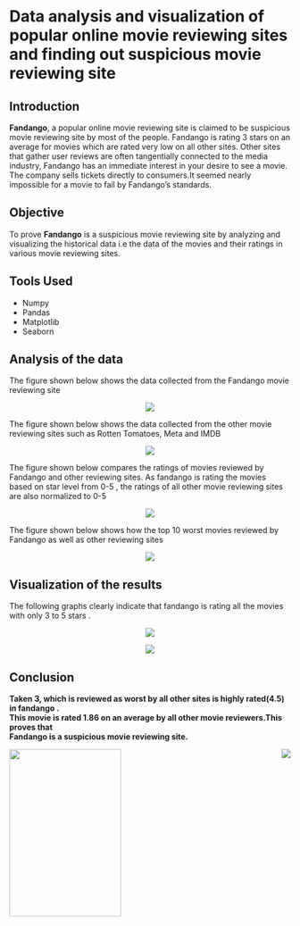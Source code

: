 <h1>Data analysis and visualization of popular online movie reviewing sites and finding out suspicious movie reviewing site</h1>
<h2>Introduction</h2>
<strong>Fandango</strong>, a popular online movie reviewing site is claimed to be suspicious movie reviewing site by most of the people.
Fandango is rating 3 stars on an average for  movies  which are rated very low on all other sites. Other sites that gather user reviews are often tangentially connected to the media industry, Fandango has an immediate interest in your desire to see a movie. The company sells tickets directly to consumers.It seemed nearly impossible for a movie to fail by Fandango’s standards.
<h2>Objective</h2>
To prove <strong>Fandango</strong> is a suspicious movie reviewing site by analyzing and visualizing the historical data i.e the data of the movies and their ratings in various movie reviewing sites.
<h2>Tools Used</h2>
<ul>
<li>Numpy</li>
<li>Pandas</li>
<li>Matplotlib</li>
<li>Seaborn</li>
</ul>
<h2>Analysis of the data</h2>
<p>The figure shown below shows the data collected from the Fandango movie reviewing site</p>
<p align="center"><img src="https://user-images.githubusercontent.com/109975786/211799054-65044b7e-efb8-49e8-9341-8bd743e29e44.JPG"></p>

<p>The figure shown below shows the data collected from the other movie reviewing sites such as Rotten Tomatoes, Meta and IMDB</p>
<p align="center"><img src="https://user-images.githubusercontent.com/109975786/211799075-64e4fa94-1117-477c-9036-ffcc2ea3fcf0.JPG"></p>
<p>The figure shown below  compares the ratings of movies reviewed by Fandango and other reviewing sites. As fandango is rating the movies based on star level from 0-5 , the ratings of all other movie reviewing sites are also normalized to 0-5</p>

<p align="center"><img src="https://user-images.githubusercontent.com/109975786/211799085-ccba824d-105c-45ad-8255-66aefaa25b7f.JPG"></p>
<p>The figure shown below  shows how the top 10 worst movies reviewed by Fandango as well as other reviewing sites</p>
<p align="center"><img src="https://user-images.githubusercontent.com/109975786/211799103-5de0897d-b745-445d-abb0-af1a5b1e1f03.JPG"></p>
<h2>Visualization of the results</h2>
<p>The following graphs clearly indicate that fandango is rating all the movies with only 3 to 5 stars . 
<p align="center"><img src="https://user-images.githubusercontent.com/109975786/211799162-d85a2a31-465d-4876-a390-a0274f12aac4.JPG"></p>
<p align="center"><img src="https://user-images.githubusercontent.com/109975786/211799243-79f79988-bd49-4be0-89b2-86b43dfe0cda.JPG"></p>
<h2>Conclusion</h2><p><strong>Taken 3, which is reviewed as worst by all other sites is highly rated(4.5) in fandango .<br> This movie is rated 1.86 on an average by all other movie reviewers.This proves that <br>Fandango is a suspicious movie reviewing site.</strong></p>
 <p>
<img src="https://user-images.githubusercontent.com/109975786/211799891-1ff26f9b-0e51-4b85-a901-c389c784ffeb.JPG" align="center" height=300px width=200px>
<img src="https://user-images.githubusercontent.com/109975786/211801190-93051f3a-686f-44de-a8e5-48511c74c71c.JPG" align="right"></p>

